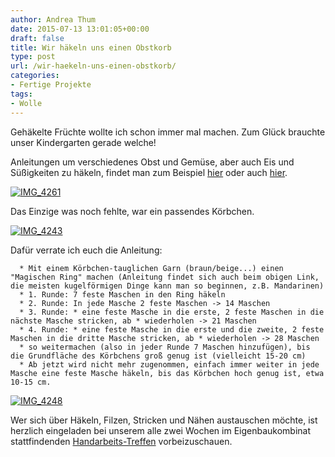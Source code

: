 ```yaml
---
author: Andrea Thum
date: 2015-07-13 13:01:05+00:00
draft: false
title: Wir häkeln uns einen Obstkorb
type: post
url: /wir-haekeln-uns-einen-obstkorb/
categories:
- Fertige Projekte
tags:
- Wolle
---
```


Gehäkelte Früchte wollte ich schon immer mal machen. Zum Glück brauchte unser Kindergarten gerade welche!
<!-- more -->

Anleitungen um verschiedenes Obst und Gemüse, aber auch Eis und Süßigkeiten zu häkeln, findet man zum Beispiel [hier](https://www.garnstudio.com/lang/de/visoppskrift.php?d_nr=s23&d_id=62&lang=de) oder auch [hier](https://www.garnstudio.com/search.php?lang=de&c=6).

[![IMG_4261](/wp-content/uploads/2015/04/IMG_4261-300x300.jpg)
](/wp-content/uploads/2015/04/IMG_4261.jpg)

Das Einzige was noch fehlte, war ein passendes Körbchen.

[![IMG_4243](/wp-content/uploads/2015/04/IMG_4243-300x300.jpg)
](/wp-content/uploads/2015/04/IMG_4243.jpg)

Dafür verrate ich euch die Anleitung:



	  * Mit einem Körbchen-tauglichen Garn (braun/beige...) einen "Magischen Ring" machen (Anleitung findet sich auch beim obigen Link, die meisten kugelförmigen Dinge kann man so beginnen, z.B. Mandarinen)
	  * 1. Runde: 7 feste Maschen in den Ring häkeln
	  * 2. Runde: In jede Masche 2 feste Maschen -> 14 Maschen
	  * 3. Runde: * eine feste Masche in die erste, 2 feste Maschen in die nächste Masche stricken, ab * wiederholen -> 21 Maschen
	  * 4. Runde: * eine feste Masche in die erste und die zweite, 2 feste Maschen in die dritte Masche stricken, ab * wiederholen -> 28 Maschen
	  * so weitermachen (also in jeder Runde 7 Maschen hinzufügen), bis die Grundfläche des Körbchens groß genug ist (vielleicht 15-20 cm)
	  * Ab jetzt wird nicht mehr zugenommen, einfach immer weiter in jede Masche eine feste Masche häkeln, bis das Körbchen hoch genug ist, etwa 10-15 cm.

[![IMG_4248](/wp-content/uploads/2015/04/IMG_4248-300x200.jpg)
](/wp-content/uploads/2015/04/IMG_4248.jpg)

Wer sich über Häkeln, Filzen, Stricken und Nähen austauschen möchte, ist herzlich eingeladen bei unserem alle zwei Wochen im Eigenbaukombinat stattfindenden [Handarbeits-Treffen](/wolle-treffen/) vorbeizuschauen.
